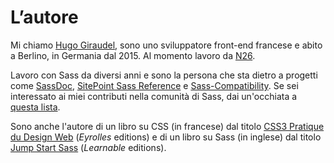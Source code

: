 
# L’autore

Mi chiamo [Hugo Giraudel](https://hugogiraudel.com), sono uno sviluppatore front-end francese e abito a Berlino, in Germania dal 2015. Al momento lavoro da [N26](https://n26.com).

Lavoro con Sass da diversi anni e sono la persona che sta dietro a progetti come [SassDoc](http://sassdoc.com), [SitePoint Sass Reference](https://sitepoint.com/sass-reference/) e [Sass-Compatibility](https://hugogiraudel.github.io/sass-compatibility/). Se sei interessato ai miei contributi nella comunità di Sass, dai un'occhiata a [questa lista](https://github.com/HugoGiraudel/awesome-sass).

Sono anche l'autore di un libro su CSS (in francese) dal titolo [CSS3 Pratique du Design Web](https://www.eyrolles.com/Informatique/Livre/css3-9782212678963/) (*Eyrolles* editions) e di un libro su Sass (in inglese) dal titolo [Jump Start Sass](https://learnable.com/books/jump-start-sass) (*Learnable* editions).
